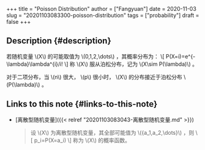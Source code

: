 +++
title = "Poisson Distribution"
author = ["Fangyuan"]
date = 2020-11-03
slug = "20201103083300-poisson-distribution"
tags = ["probability"]
draft = false
+++

## Description {#description}

若随机变量 \\(X\\) 的可能取值为 \\(0,1,2,\dots\\) ，其概率分布为：
\\[
P(X=i)=e^{-\lambda}\lambda^{i}/i!
\\]
称 \\(X\\) 服从泊松分布，记为 \\(X\sim P(\lambda)\\) 。

对于二项分布，当 \\(n\\) 很大， \\(p\\) 很小时， \\(X\\) 的分布接近于泊松分布 \\(P(\lambda)\\) 。


## Links to this note {#links-to-this-note}

-   [离散型随机变量]({{< relref "20201103083043-离散型随机变量.md" >}})

    >   设 \\(X\\) 为离散型随机变量，其全部可能值为 \\({a\_1,a\_2,\dots}\\) ，则
    > \\[
    > p\_i=P(X=a\_i)
    > \\]
    > 称为 \\(X\\) 的概率函数。
